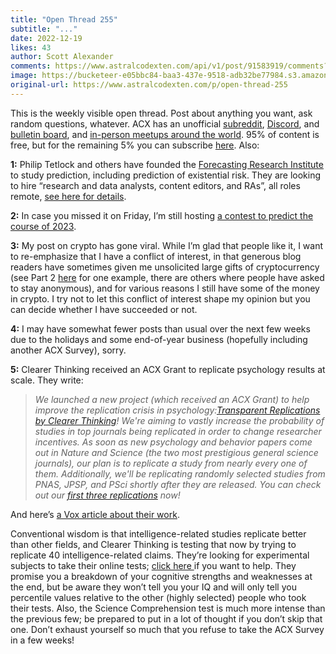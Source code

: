 ```yaml
---
title: "Open Thread 255"
subtitle: "..."
date: 2022-12-19
likes: 43
author: Scott Alexander
comments: https://www.astralcodexten.com/api/v1/post/91583919/comments?&all_comments=true
image: https://bucketeer-e05bbc84-baa3-437e-9518-adb32be77984.s3.amazonaws.com/public/images/42504c00-8391-4354-a5ab-c3f8c1c776ad_1022x926.png
original-url: https://www.astralcodexten.com/p/open-thread-255
---
```

This is the weekly visible open thread. Post about anything you want, ask random questions, whatever. ACX has an unofficial [subreddit](https://www.reddit.com/r/slatestarcodex/), [Discord](https://discord.gg/RTKtdut), and [bulletin board](https://www.datasecretslox.com/index.php), and [in-person meetups around the world](https://www.lesswrong.com/community?filters%5B0%5D=SSC). 95% of content is free, but for the remaining 5% you can subscribe [here](https://astralcodexten.substack.com/subscribe?). Also:

**1:** Philip Tetlock and others have founded the [Forecasting Research Institute](https://forecastingresearch.org/) to study prediction, including prediction of existential risk. They are looking to hire “research and data analysts, content editors, and RAs”, all roles remote, [see here for details](https://forecastingresearch.org/apply).

**2:** In case you missed it on Friday, I’m still hosting [a contest to predict the course of 2023](https://astralcodexten.substack.com/p/2023-prediction-contest).

**3:** My post on crypto has gone viral. While I’m glad that people like it, I want to re-emphasize that I have a conflict of interest, in that generous blog readers have sometimes given me unsolicited large gifts of cryptocurrency (see Part 2 [here](https://astralcodexten.substack.com/p/open-thread-166) for one example, there are others where people have asked to stay anonymous), and for various reasons I still have some of the money in crypto. I try not to let this conflict of interest shape my opinion but you can decide whether I have succeeded or not.

**4:** I may have somewhat fewer posts than usual over the next few weeks due to the holidays and some end-of-year business (hopefully including another ACX Survey), sorry.

**5:** Clearer Thinking received an ACX Grant to replicate psychology results at scale. They write:

> _We launched a new project (which received an ACX Grant) to help improve the replication crisis in psychology:[Transparent Replications by Clearer Thinking](https://replications.clearerthinking.org/)! We're aiming to vastly increase the probability of studies in top journals being replicated in order to change researcher incentives. As soon as new psychology and behavior papers come out in Nature and Science (the two most prestigious general science journals), our plan is to replicate a study from nearly every one of them. Additionally, we'll be replicating randomly selected studies from PNAS, JPSP, and PSci shortly after they are released. You can check out our [first three replications](https://replications.clearerthinking.org/replications/) now!_

And here’s [a Vox article about their work](https://www.vox.com/future-perfect/23489211/replication-crisis-project-meta-science-psychology).

Conventional wisdom is that intelligence-related studies replicate better than other fields, and Clearer Thinking is testing that now by trying to replicate 40 intelligence-related claims. They’re looking for experimental subjects to take their online tests; [click here ](https://www.guidedtrack.com/programs/5n1j78u/run?source=slatestaracx)if you want to help. They promise you a breakdown of your cognitive strengths and weaknesses at the end, but be aware they won’t tell you your IQ and will only tell you percentile values relative to the other (highly selected) people who took their tests. Also, the Science Comprehension test is much more intense than the previous few; be prepared to put in a lot of thought if you don’t skip that one. Don’t exhaust yourself so much that you refuse to take the ACX Survey in a few weeks!
